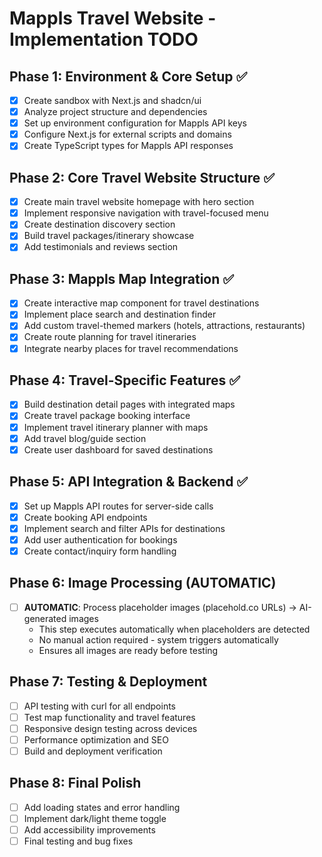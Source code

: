 # Mappls Travel Website - Implementation TODO

## Phase 1: Environment & Core Setup ✅
- [x] Create sandbox with Next.js and shadcn/ui
- [x] Analyze project structure and dependencies
- [x] Set up environment configuration for Mappls API keys
- [x] Configure Next.js for external scripts and domains
- [x] Create TypeScript types for Mappls API responses

## Phase 2: Core Travel Website Structure ✅
- [x] Create main travel website homepage with hero section
- [x] Implement responsive navigation with travel-focused menu
- [x] Create destination discovery section
- [x] Build travel packages/itinerary showcase
- [x] Add testimonials and reviews section

## Phase 3: Mappls Map Integration ✅
- [x] Create interactive map component for travel destinations
- [x] Implement place search and destination finder
- [x] Add custom travel-themed markers (hotels, attractions, restaurants)
- [x] Create route planning for travel itineraries
- [x] Integrate nearby places for travel recommendations

## Phase 4: Travel-Specific Features ✅
- [x] Build destination detail pages with integrated maps
- [x] Create travel package booking interface
- [x] Implement travel itinerary planner with maps
- [x] Add travel blog/guide section
- [x] Create user dashboard for saved destinations

## Phase 5: API Integration & Backend ✅
- [x] Set up Mappls API routes for server-side calls
- [x] Create booking API endpoints
- [x] Implement search and filter APIs for destinations
- [x] Add user authentication for bookings
- [x] Create contact/inquiry form handling

## Phase 6: Image Processing (AUTOMATIC)
- [ ] **AUTOMATIC**: Process placeholder images (placehold.co URLs) → AI-generated images
  - This step executes automatically when placeholders are detected
  - No manual action required - system triggers automatically
  - Ensures all images are ready before testing

## Phase 7: Testing & Deployment
- [ ] API testing with curl for all endpoints
- [ ] Test map functionality and travel features
- [ ] Responsive design testing across devices
- [ ] Performance optimization and SEO
- [ ] Build and deployment verification

## Phase 8: Final Polish
- [ ] Add loading states and error handling
- [ ] Implement dark/light theme toggle
- [ ] Add accessibility improvements
- [ ] Final testing and bug fixes
